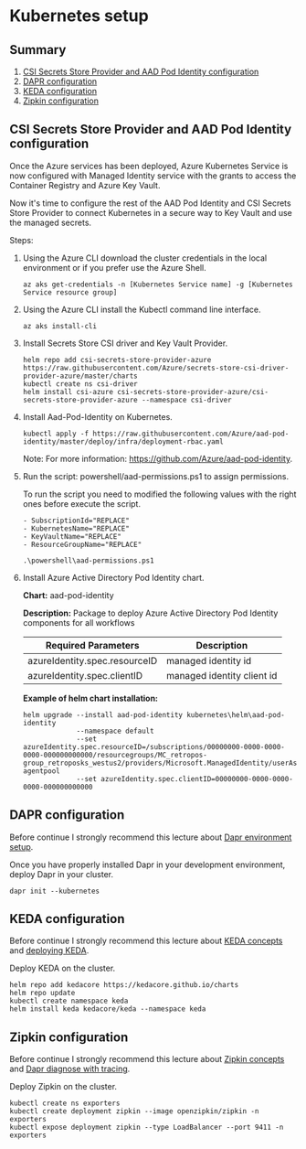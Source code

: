 # Kubernetes setup

## Summary

1. [CSI Secrets Store Provider and AAD Pod Identity configuration](#csi-secrets-store-provider-and-aad-pod-identity-configuration)
2. [DAPR configuration](#dapr-configuration)
3. [KEDA configuration](#keda-configuration)
4. [Zipkin configuration](#zipkin-configuration)

## CSI Secrets Store Provider and AAD Pod Identity configuration

Once the Azure services has been deployed, Azure Kubernetes Service is now configured with Managed Identity service with the grants to access the Container Registry and Azure Key Vault. 

Now it's time to configure the rest of the AAD Pod Identity and CSI Secrets Store Provider to connect Kubernetes in a secure way to Key Vault and use the managed secrets.

Steps:

1. Using the Azure CLI download the cluster credentials in the local environment or if you prefer use the Azure Shell.

    ```
    az aks get-credentials -n [Kubernetes Service name] -g [Kubernetes Service resource group]
    ```

2. Using the Azure CLI install the Kubectl command line interface.

    ```
    az aks install-cli
    ```

3. Install Secrets Store CSI driver and Key Vault Provider.
    
    ```
    helm repo add csi-secrets-store-provider-azure https://raw.githubusercontent.com/Azure/secrets-store-csi-driver-provider-azure/master/charts
    kubectl create ns csi-driver
    helm install csi-azure csi-secrets-store-provider-azure/csi-secrets-store-provider-azure --namespace csi-driver
    ```

4. Install Aad-Pod-Identity on Kubernetes.

    ```
    kubectl apply -f https://raw.githubusercontent.com/Azure/aad-pod-identity/master/deploy/infra/deployment-rbac.yaml
    ```

    Note: For more information: https://github.com/Azure/aad-pod-identity.

5. Run the script: powershell/aad-permissions.ps1 to assign permissions.

    To run the script you need to modified the following values with the right ones before execute the script.

    ```
    - SubscriptionId="REPLACE"
    - KubernetesName="REPLACE"
    - KeyVaultName="REPLACE"
    - ResourceGroupName="REPLACE"
    ```

    ```
    .\powershell\aad-permissions.ps1
    ```

6. Install Azure Active Directory Pod Identity chart.

    <b>Chart:</b> aad-pod-identity
    
    <b>Description:</b> Package to deploy Azure Active Directory Pod Identity components for all workflows

    | Required Parameters | Description |
    |-|-|
    | azureIdentity.spec.resourceID | managed identity id |
    | azureIdentity.spec.clientID | managed identity client id |

     <b>Example of helm chart installation:</b>

    ```
    helm upgrade --install aad-pod-identity kubernetes\helm\aad-pod-identity 
                 --namespace default 
                 --set azureIdentity.spec.resourceID=/subscriptions/00000000-0000-0000-0000-000000000000/resourcegroups/MC_retropos-group_retroposks_westus2/providers/Microsoft.ManagedIdentity/userAssignedIdentities/retroposks-agentpool 
                 --set azureIdentity.spec.clientID=00000000-0000-0000-0000-000000000000
    ```

## DAPR configuration

Before continue I strongly recommend this lecture about [Dapr environment setup](https://github.com/dapr/docs/blob/master/getting-started/environment-setup.md).

Once you have properly installed Dapr in your development environment, deploy Dapr in your cluster.

```
dapr init --kubernetes
```

## KEDA configuration

Before continue I strongly recommend this lecture about [KEDA concepts](https://keda.sh/docs/2.0/concepts/) and [deploying KEDA](https://keda.sh/docs/2.0/deploy/).

Deploy KEDA on the cluster.

```
helm repo add kedacore https://kedacore.github.io/charts
helm repo update
kubectl create namespace keda
helm install keda kedacore/keda --namespace keda
```

## Zipkin configuration

Before continue I strongly recommend this lecture about [Zipkin concepts](https://zipkin.io/) and [Dapr diagnose with tracing](https://github.com/dapr/docs/tree/master/howto/diagnose-with-tracing).

Deploy Zipkin on the cluster.

```
kubectl create ns exporters
kubectl create deployment zipkin --image openzipkin/zipkin -n exporters
kubectl expose deployment zipkin --type LoadBalancer --port 9411 -n exporters
```